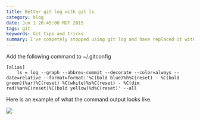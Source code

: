 ```yaml
---
title: Better git log with git ls
category: blog
date: Jun 1 20:45:00 MDT 2015
tags: git
keywords: Git tips and tricks
summary: I've competely stopped using git log and have replaced it with this custom command ...
---
```



Add the following command to ~/.gitconfig


    [alias]
        ls = log --graph --abbrev-commit --decorate --color=always --date=relative --format=format:'%C(bold blue)%h%C(reset) - %C(bold green)(%ar)%C(reset) %C(white)%s%C(reset) - %C(dim red)%an%C(reset)%C(bold yellow)%d%C(reset)' --all


Here is an example of what the command output looks like.

![](../../images/gitls.png)

